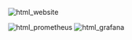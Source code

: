 
![html_website](https://github.com/narharigtm/Devops-Html-CSS-Project/assets/161860294/bf3f85a1-b847-4e72-af03-9e2cac53e61f)

![html_prometheus](https://github.com/narharigtm/Devops-Html-CSS-Project/assets/161860294/33573542-8ec3-4e49-9fca-8bd78e2fa789)
![html_grafana](https://github.com/narharigtm/Devops-Html-CSS-Project/assets/161860294/4089f5ca-d833-48b6-986d-1642f5cbac06)
